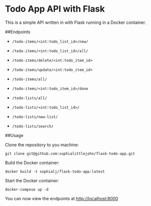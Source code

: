# Todo App API with Flask

This is a simple API written in with Flask running in a Docker container.

##Endpoints 

- ``/todo-items/<int:todo_list_id>/new/``
- ``/todo-items/<int:todo_list_id>/all/``
- ``/todo-items/delete/<int:todo_item_id>``
- ``/todo-items/update/<int:todo_item_id>``
- ``/todo-items/all/``
- ``/todo-items/<int:todo_item_id>/done``


- ``/todo-lists/all/``
- ``/todo-lists/<int:todo_list_id>/``
- ``/todo-lists/new-list/``
- ``/todo-lists/search/``


##Usage

Clone the repository to you machine:

``git clone git@github.com:sophialittlejohn/flask-todo-app.git``

Build the Docker container:

``docker build -t sophialj/flask-todo-app:latest``

Start the Docker container:

``docker-compose up -d``

You can now view the endpoints at [http://localhost:8000]()